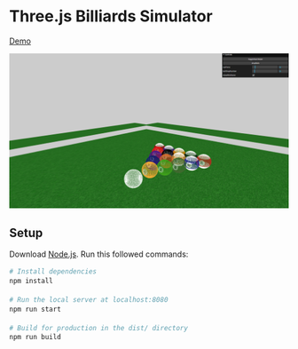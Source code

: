 # Three.js Billiards Simulator

[Demo](http://billiards-simulator.herokuapp.com/)

![sceenshot](screen.png)

## Setup

Download [Node.js](https://nodejs.org/en/download/).
Run this followed commands:

```bash
# Install dependencies
npm install

# Run the local server at localhost:8080
npm run start

# Build for production in the dist/ directory
npm run build
```
